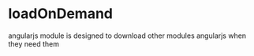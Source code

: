 loadOnDemand
============

angularjs module is designed to download other modules angularjs when they need them
